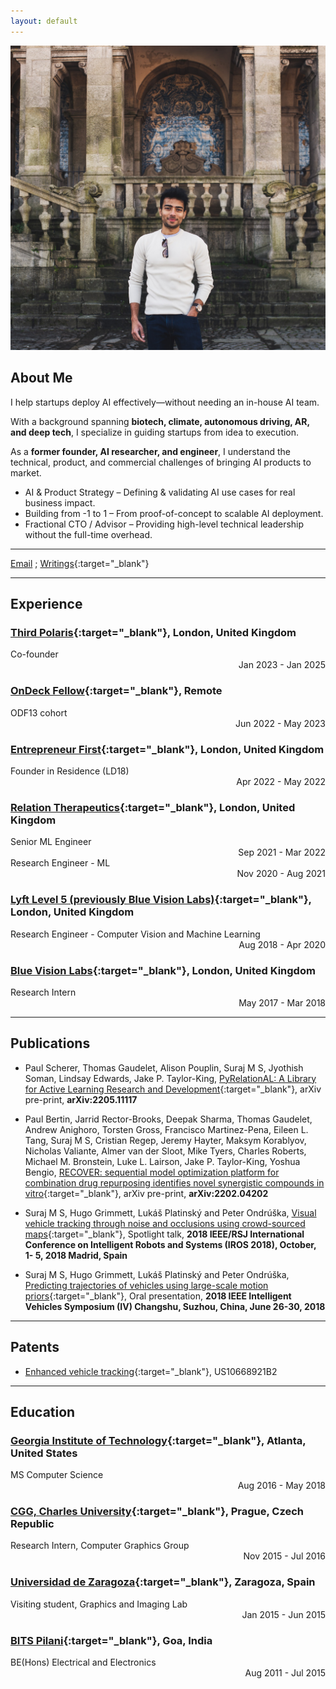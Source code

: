 ```yaml
---
layout: default
---
```


<img class="profile-picture" src="avatar.jpg">

## About Me

I help startups deploy AI effectively—without needing an in-house AI team.

With a background spanning **biotech, climate, autonomous driving, AR, and deep tech**, I specialize in guiding startups from idea to execution.

As a **former founder, AI researcher, and engineer**, I understand the technical, product, and commercial challenges of bringing AI products to market.

* AI & Product Strategy – Defining & validating AI use cases for real business impact.
* Building from -1 to 1 – From proof-of-concept to scalable AI deployment.
* Fractional CTO / Advisor – Providing high-level technical leadership without the full-time overhead.

---

[Email](mailto:suraj@mssuraj.com) ; [Writings](https://mssuraj.substack.com/){:target="\_blank"} 

---

## Experience
### [Third Polaris](https://www.thirdpolaris.com/){:target="\_blank"}, London, United Kingdom

<div style="text-align: left">Co-founder</div> <div style="text-align: right">Jan 2023 - Jan 2025 </div>

### [OnDeck Fellow](https://www.beondeck.com/){:target="\_blank"}, Remote

<div style="text-align: left">ODF13 cohort</div> <div style="text-align: right">Jun 2022 - May 2023 </div>

### [Entrepreneur First](https://www.joinef.com/){:target="\_blank"}, London, United Kingdom

<div style="text-align: left">Founder in Residence (LD18)</div> <div style="text-align: right">Apr 2022 - May 2022 </div>

### [Relation Therapeutics](https://www.relationrx.com/){:target="\_blank"}, London, United Kingdom

<div style="text-align: left">Senior ML Engineer</div> <div style="text-align: right">Sep 2021 - Mar 2022 </div>

<div style="text-align: left">Research Engineer - ML</div> <div style="text-align: right">Nov 2020 - Aug 2021</div>

### [Lyft Level 5 (previously Blue Vision Labs)](https://level5.lyft.com/){:target="\_blank"}, London, United Kingdom

<div style="text-align: left">Research Engineer - Computer Vision and Machine Learning</div> <div style="text-align: right">Aug 2018 - Apr 2020</div>

### [Blue Vision Labs](https://www.crunchbase.com/organization/blue-vision-labs){:target="\_blank"}, London, United Kingdom

<div style="text-align: left">Research Intern</div> <div style="text-align: right">May 2017 - Mar 2018</div>

---

## Publications

- Paul Scherer, Thomas Gaudelet, Alison Pouplin, Suraj M S, Jyothish Soman, Lindsay Edwards, Jake P. Taylor-King, [PyRelationAL: A Library for Active Learning Research and Development](https://arxiv.org/abs/2205.11117){:target="\_blank"},
  arXiv pre-print, <strong>arXiv:2205.11117</strong>

- Paul Bertin, Jarrid Rector-Brooks, Deepak Sharma, Thomas Gaudelet, Andrew Anighoro, Torsten Gross, Francisco Martinez-Pena, Eileen L. Tang, Suraj M S, Cristian Regep, Jeremy Hayter, Maksym Korablyov, Nicholas Valiante, Almer van der Sloot, Mike Tyers, Charles Roberts, Michael M. Bronstein, Luke L. Lairson, Jake P. Taylor-King, Yoshua Bengio, [RECOVER: sequential model optimization platform for combination drug repurposing identifies novel synergistic compounds in vitro](https://arxiv.org/abs/2202.04202){:target="\_blank"},
  arXiv pre-print, <strong>arXiv:2202.04202</strong>

- Suraj M S, Hugo Grimmett, Lukáš Platinský and Peter Ondrúška, [Visual vehicle tracking through noise and occlusions using crowd-sourced maps](/publications/2018_IROS_1261.pdf){:target="\_blank"},
  Spotlight talk, <strong>2018 IEEE/RSJ International Conference on Intelligent Robots and Systems (IROS 2018), October, 1- 5, 2018 Madrid, Spain</strong>

- Suraj M S, Hugo Grimmett, Lukáš Platinský and Peter Ondrúška, [Predicting trajectories of vehicles using large-scale motion priors](/publications/2018_IV_0596.pdf){:target="\_blank"}, Oral presentation, <strong>2018 IEEE Intelligent Vehicles Symposium (IV) Changshu, Suzhou, China, June 26-30, 2018</strong>

---

## Patents

- [Enhanced vehicle tracking](https://patents.google.com/patent/US10668921B2/en){:target="\_blank"}, US10668921B2

---

## Education

### [Georgia Institute of Technology](https://www.cc.gatech.edu){:target="\_blank"}, Atlanta, United States

<div style="text-align: left">MS Computer Science</div> <div style="text-align: right">Aug 2016 - May 2018</div>

### [CGG, Charles University](https://cgg.mff.cuni.cz/){:target="\_blank"}, Prague, Czech Republic

<div style="text-align: left"> Research Intern, Computer Graphics Group</div> <div style="text-align: right"> Nov 2015 - Jul 2016</div>

### [Universidad de Zaragoza](https://graphics.unizar.es/){:target="\_blank"}, Zaragoza, Spain

<div style="text-align: left">Visiting student, Graphics and Imaging Lab</div> <div style="text-align: right">Jan 2015 - Jun 2015</div>

### [BITS Pilani](https://www.bits-pilani.ac.in/Goa/){:target="\_blank"}, Goa, India

<div style="text-align: left">BE(Hons) Electrical and Electronics</div> <div style="text-align: right">Aug 2011 - Jul 2015</div>
